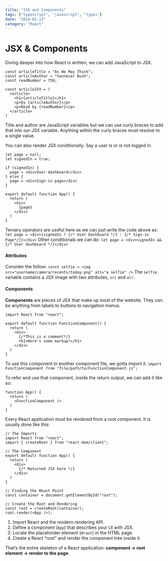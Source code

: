 ```yaml
---
title: "JSX and Components"
tags: ["typescript", "javascript", "types"]
date: "2024-01-13"
category: "React"
---
```


# JSX & Components
Diving deeper into how React is written, we can add JavaScript to JSX.

```
const articleTitle = "As We May Think";
const articleAuthor = "Vannevar Bush";
const readNumber = 750;

const articleJSX = (
  <article>
    <h1>{articleTitle}</h1>
    <p>by {articleAuthor}</p>
    <p>Read by {readNumber}</p>
  </article>
)
```
Title and author are JavaScript variables but we can use curly braces to add that into our JSX variable. Anything within the curly braces must resolve to a single value.

You can also render JSX conditionally. Say a user is or is not logged in. 
```
let page = null;
let signedIn = true;

if (signedIn) {
  page = <div>User dashboard</div>
} else {
  page = <div>Sign-in page</div>
}

export default function App() {
  return (
    <div>
      {page}
    </div>
  )
}
```

Ternary operators are useful here as we can just write the code above as:
`let page = <div>{signedIn ? {/* User Dashboard */} : {/* Sign-in Page*/}}</div>`
Other conditionals we can do:
`let page = <div>signedIn && {/* User dashboard */}</div>`

#### Attributes

Consider the follow:
`const selfie = <img src="username/camera/recents/today.png" alt="a selfie" />`
The `selfie` variable contains a JSX image with two attributes, `src` and `alr`.

#### Components

**Components** are pieces of JSX that make up most of the website. They can be anything from labels to buttons to navigation menus.

```
import React from "react";

export default function FunctionComponent() {
  return (
    <div>
      {/*This is a comment*/}
      <h1>Here's some markup!</h1>
    </div>
  )
}
```

To use this component in another component file, we gotta import it.
`import FunctionComponent from "file/path/to/FunctionComponent.js";`

To refer and use that component, inside the return output, we can add it like so:
```
function App() {
  return (
    <FunctionComponent />
  )
}
```

Every React application must be rendered from a root component. It is usually done like this:
```
// The Imports
import React from "react";
import { createRoot } from "react-dom/client";

// The Component
export default function App() {
  return (
    <div>
      {/* Returned JSX here */}
    </div>
  )
}

// Finding the Mount Point
const container = document.getElementById("root");

// Create the Root and Rendering
const root = createRoot(container);
root.render(<App />);
```

1. Import React and the modern rendering API.
2. Define a component (`App`) that describes your UI with JSX.
3. Locate the placeholder element (`#root`) in the HTML page.
4. Create a React “root” and render the component tree inside it.

That’s the entire skeleton of a React application: **component → root element → render to the page**.